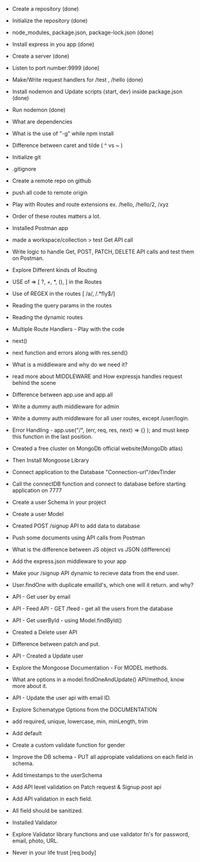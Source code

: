 - Create a repository (done)
- Initialize the repository (done)
- node_modules, package.json, package-lock.json (done)
- Install express in you app (done)
- Create a server (done)
- Listen to port number:9999 (done)
- Make/Write request handlers for /test , /hello (done)
- Install nodemon and Update scripts (start, dev) inside package.json (done)
- Run nodemon (done)
- What are dependencies
- What is the use of "-g" while npm install
- Difference between caret and tilde ( ^ vs ~ )

- Initialize git
- .gitignore
- Create a remote repo on github
- push all code to remote origin
- Play with Routes and route extensions ex. /hello, /hello/2, /xyz
- Order of these routes matters a lot.
- Installed Postman app
- made a workspace/collection > test Get API call
- Write logic to handle Get, POST, PATCH, DELETE API calls and test them on Postman.
- Explore Different kinds of Routing
- USE of => [ ?, +, *, (), ] in the Routes
- Use of REGEX in the routes [ /a/, /.*fly$/]
- Reading the query params in the routes
- Reading the dynamic routes

- Multiple Route Handlers - Play with the code
- next()
- next function and errors along with res.send()
- What is a middleware and why do we need it?
- read more about MIDDLEWARE and How expressjs handles request behind the scene
- Difference between app.use and app.all
- Write a dummy auth middleware for admin
- Write a dummy auth middleware for all user routes, except /user/login.
- Error Handling - app.use("/", (err, req, res, next) => {} ); and must keep this function in the last position.

- Created a free cluster on MongoDb official website(MongoDb atlas)
- Then Install Mongoose Library
- Connect application to the Database "Connection-url"/devTinder
- Call the connectDB function and connect to database before starting application on 7777
- Create a user Schema in your project
- Create a user Model
- Created POST /signup API to add data to database
- Push some documents using API calls from Postman

- What is the difference between JS object vs JSON (difference)
- Add the express.json middleware to your app
- Make your /signup API dynamic to recieve data from the end user.
- User.findOne with duplicate emailId's, which one will it return. and why?
- API - Get user by email
- API - Feed API - GET /feed - get all the users from the database
- API - Get userById - using Model.findById()
- Created a Delete user API
- Difference between patch and put.
- API - Created a Update user
- Explore the Mongoose Documentation - For MODEL methods.
- What are options in a model.findOneAndUpdate() API/method, know more about it.
- API - Update the user api with email ID.

- Explore Schematype Options from the DOCUMENTATION
- add required, unique, lowercase, min, minLength, trim
- Add default
- Create a custom validate function for gender
- Improve the DB schema - PUT all appropiate validations on each field in schema.
- Add timestamps to the userSchema
- Add API level validation on Patch request & Signup post api
- Add API validation in each field.
- All field should be sanitized.
- Installed Validator
- Explore Validator library functions and use validator fn's for password, email, photo, URL.
- Never in your life trust [req.body]
